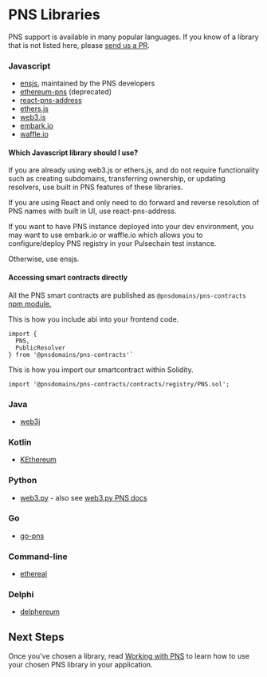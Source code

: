 # PNS Libraries

PNS support is available in many popular languages. If you know of a library that is not listed here, please [send us a PR](https://github.com/pnsdomains/pns/compare).

### Javascript

* [ensjs](https://www.npmjs.com/package/@pnsdomains/ensjs), maintained by the PNS developers
* [ethereum-pns](https://www.npmjs.com/package/ethereum-pns) \(deprecated\)
* [react-pns-address](https://github.com/pnsdomains/react-pns-address)
* [ethers.js](https://github.com/ethers-io/ethers.js)
* [web3.js](https://web3js.readthedocs.io/en/1.0/web3-eth-pns.html)
* [embark.io](https://framework.embarklabs.io/docs/naming_configuration.html)
* [waffle.io](https://ethereum-waffle.readthedocs.io/en/latest/pns.html)

#### Which Javascript library should I use?

If you are already using web3.js or ethers.js, and do not require functionality such as creating subdomains, transferring ownership, or updating resolvers, use built in PNS features of these libraries.

If you are using React and only need to do forward and reverse resolution of PNS names with built in UI, use react-pns-address.

If you want to have PNS instance deployed into your dev environment, you may want to use embark.io or waffle.io which allows you to configure/deploy PNS registry in your Pulsechain test instance.

Otherwise, use ensjs.

#### Accessing smart contracts directly

All the PNS smart contracts are published as `@pnsdomains/pns-contracts` [npm module.](https://github.com/pnsdomains/pns-contracts)

This is how you include abi into your frontend code.

```text
import {
  PNS,
  PublicResolver
} from '@pnsdomains/pns-contracts'`
```

This is how you import our smartcontract within Solidity.

```text
import '@pnsdomains/pns-contracts/contracts/registry/PNS.sol';
```

### Java

* [web3j](https://github.com/web3j/web3j)

### Kotlin

* [KEthereum](https://github.com/komputing/KEthereum/tree/master/pns)

### Python

* [web3.py](https://github.com/ethereum/web3.py) - also see [web3.py PNS docs](https://web3py.readthedocs.io/en/stable/ens_overview.html)

### Go

* [go-pns](https://github.com/wealdtech/go-pns)

### Command-line

* [ethereal](https://github.com/wealdtech/ethereal)

### Delphi

* [delphereum](https://github.com/svanas/delphereum)

## Next Steps

Once you've chosen a library, read [Working with PNS](working-with-pns.md) to learn how to use your chosen PNS library in your application.

